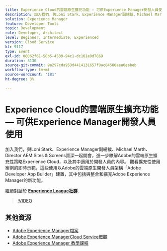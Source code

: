```yaml
---
title: Experience Cloud的雲端原生擴充功能 — 可供Experience Manager開發人員使用
description: 加入我們，與Loni Stark、Experience Manager副總裁、Michael Marth、Director AEM Sites & Screens資深一起開會，進一步瞭解Adobe的雲端原生擴充性策略Experience Cloud，以及其中適用於開發人員的內容。 觀看擴充性使用案例的即時示範，這些使用以Adobe的雲端原生開發人員架構「Adobe Developer App Builder」建置，其中包括與整合和擴充Adobe Experience Manager的新功能。
solution: Experience Manager
feature: Developer Tools
topic: Development
role: Developer, Architect
level: Beginner, Intermediate, Experienced
version: Cloud Service
kt: 9117
type: Event
exl-id: 08062f61-58b5-4539-94c1-dc101e0d7869
duration: 3130
source-git-commit: 9a297cda953d4414131657f9ac84580aea0eabeb
workflow-type: tm+mt
source-wordcount: '181'
ht-degree: 3%

---
```


# Experience Cloud的雲端原生擴充功能 — 可供Experience Manager開發人員使用

加入我們，與Loni Stark、Experience Manager副總裁、Michael Marth、Director AEM Sites &amp; Screens資深一起開會，進一步瞭解Adobe的雲端原生擴充性策略Experience Cloud，以及其中適用於開發人員的內容。 觀看擴充性使用案例的即時示範，這些使用以Adobe的雲端原生開發人員架構「Adobe Developer App Builder」建置，其中包括與整合和擴充Adobe Experience Manager的新功能。

繼續對話於 **[Experience League社群](https://adobe.ly/2XTk7aX)**.

>[!VIDEO](https://video.tv.adobe.com/v/337491/?quality=12&learn=on&hidetitle=true)

## 其他資源

- [Adobe Experience Manager檔案](https://experienceleague.adobe.com/docs/experience-manager-cloud-service.html)
- [Adobe Experience ManagerCloud Service概觀](https://experienceleague.adobe.com/docs/experience-manager-cloud-service/overview/home.html)
- [Adobe Experience Manager 教學課程](https://experienceleague.adobe.com/docs/experience-manager-tutorials.html)
